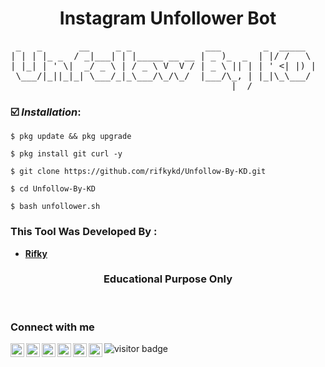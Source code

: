 <h1 align="center">Instagram Unfollower Bot</h1>

<pre align="center">
 _   _       __     _ _              ___        _  _____    
| | | |_ _  / _|___| | |_____ __ __ | _ )_  _  | |/ /   \   
| |_| | ' \|  _/ _ \ | / _ \ V  V / | _ \ || | | ' <| |) |  
 \___/|_||_|_| \___/_|_\___/\_/\_/  |___/\_, | |_|\_\___/   
                                         |__/             
</pre>


### ☑️ ***Installation***:
```
$ pkg update && pkg upgrade
```
```
$ pkg install git curl -y
```
```
$ git clone https://github.com/rifkykd/Unfollow-By-KD.git
```
```
$ cd Unfollow-By-KD
```
```
$ bash unfollower.sh
```


### This Tool Was Developed By :

- [**Rifky**](https://github.com/rifkykd)
<h3 align="center">Educational Purpose Only</h3>
<br>
<h3 align="left">Connect with me</h3>
<a href="https://twitter.com/Rifky54641898">
  <img align="left" alt="Rifky KD| Twitter" width="22px" src="https://cdn.jsdelivr.net/npm/simple-icons@v3/icons/twitter.svg" target="blank"/>
</a>
<a href="https://www.instagram.com/rifky__kd/">
  <img align="left" alt="Instagram" width="22px" src="https://cdn.jsdelivr.net/npm/simple-icons@v3/icons/instagram.svg" target="blank"/>
</a>
<a href="https://github.com/rifkykd">
  <img align="left" alt="GitHub" width="22px" src="https://cdn.jsdelivr.net/npm/simple-icons@3.5.0/icons/github.svg" target="blank"/>
</a>
<a href="href="https://www.tiktok.com/@rifky_kd?lang=en">
  <img align="left" alt="TikTok" width="22px" src="https://cdn.jsdelivr.net/npm/simple-icons@3.5.0/icons/tiktok.svg" target="blank"/>
</a>
<a href="https://www.youtube.com/channel/UCFu0H_KJJG_JiHH-8JOWjOA" target="blank">
  <img align="left" alt="Youtube" width="22px" src="https://cdn.jsdelivr.net/npm/simple-icons@3.5.0/icons/youtube.svg"  />
</a>
<a href="https://t.me/@rifky_kd" target="blank">
  <img align="left" alt="gmail" width="22px" src="https://cdn.jsdelivr.net/npm/simple-icons@3.5.0/icons/telegram.svg" />
</a>

<p>
<img src="https://visitor-badge.laobi.icu/badge?page_id=rifkykd/Unfollow-By-KD" alt="visitor badge"/>
</p>

